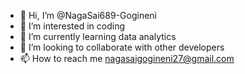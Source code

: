 - 👋 Hi, I’m @NagaSai689-Gogineni
- 👀 I’m interested in coding
- 🌱 I’m currently learning data analytics
- 💞️ I’m looking to collaborate with other developers
- 📫 How to reach me nagasaigogineni27@gmail.com

<!---
NagaSai689-Gogineni/NagaSai689-Gogineni is a ✨ special ✨ repository because its `README.md` (this file) appears on your GitHub profile.
You can click the Preview link to take a look at your changes.
--->
